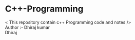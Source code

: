 # C++-Programming
&lt; This  repository contain c++ Programming  code and notes />
<br>
Author :- Dhiraj kumar 
<br>
Dhiraj


